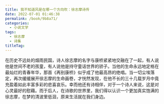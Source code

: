 ```yaml
---
title: 我不知道风是在哪一个方向吹：徐志摩诗传
date: 2022-07-01 01:46:38
permalink: /book/9b8a71/
categories: 
  - 小说文学
tags: 
  - 徐志摩
  - 诗集
titleTag: 
---
```


在历史不远处的烟雨民国，诗人徐志摩的名字与康桥紧紧地交融在了一起，有人说他是世间不老的孩童，有人说他是持守童话世界的骄子。当他的生命永远地定格在最灿烂的青春年华，那首《再别康桥》似乎成了他最高昂的绝唱。当一切尘埃落定，再次缓缓展开徐志摩的生命画卷，才恍然发现，在他不长的三十几载岁月中竟充盈着如此丰富多彩的悲喜哀乐。幸而他还有诗相伴，对于一个诗人来说，这是对心灵最好的慰藉。而于后人，在诗歌的世界里，我们得以认识一个更加真实饱满的徐志摩，在梦的清波里低洄，原来生活就在我们身边。

<!-- more -->

<BookShelf 
album='https://cdn.jsdelivr.net/gh/jonsam-ng/image-hosting@master/oxygen-space/image.4gvv6ajlfus0.webp' 
title="我不知道风是在哪一个方向吹：徐志摩诗传" 
author="吴韵汐" 
intro="在历史不远处的烟雨民国，诗人徐志摩的名字与康桥紧紧地交融在了一起，有人说他是世间不老的孩童，有人说他是持守童话世界的骄子。当他的生命永远地定格在最灿烂的青春年华，那首《再别康桥》似乎成了他最高昂的绝唱。当一切尘埃落定，再次缓缓展开徐志摩的生命画卷，才恍然发现，在他不长的三十几载岁月中竟充盈着如此丰富多彩的悲喜哀乐。幸而他还有诗相伴，对于一个诗人来说，这是对心灵最好的慰藉。而于后人，在诗歌的世界里，我们得以认识一个更加真实饱满的徐志摩，在梦的清波里低洄，原来生活就在我们身边。" 
:tags="['徐志摩', '诗集']" 
publisher="中国纺织出版社" 
lang="中文" 
:pages="240" 
link="https://www.aliyundrive.com/s/RWsiZbwiyKc"
douban="https://book.douban.com/subject/26356256/"
/>